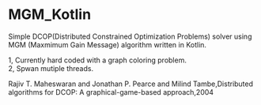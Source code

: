 # MGM_Kotlin

Simple DCOP(Distributed Constrained Optimization Problems) solver using MGM (Maxmimum Gain Message) algorithm written in Kotlin.

1, Currently hard coded with a graph coloring problem.\
2, Spwan mutiple threads.

Rajiv T. Maheswaran and Jonathan P. Pearce and Milind Tambe,Distributed algorithms for DCOP: A graphical-game-based approach,2004
